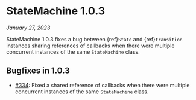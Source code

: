 # StateMachine 1.0.3

*January 27, 2023*


StateMachine 1.0.3 fixes a bug between {ref}`State` and {ref}`transition` instances sharing
references of callbacks when there were multiple concurrent instances of the same `StateMachine`
class.


## Bugfixes in 1.0.3

- [#334](https://github.com/fgmacedo/python-statemachine/issues/334): Fixed a shared reference
  of callbacks when there were multiple concurrent instances of the same `StateMachine` class.
